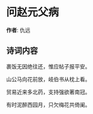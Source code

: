 # 问赵元父病

**作者**: 仇远

## 诗词内容

裹饭无因绝往还，惟应帖子报平安。

山公马向花前放，岐伯书从枕上看。

贸易近来多北药，支持强欲著南冠。

有时泥醉西园月，只欠梅花共倚阑。

